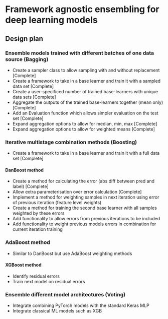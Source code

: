 # Framework agnostic ensembling for deep learning models

## Design plan

### Ensemble models trained with different batches of one data source (Bagging)

- Create a sampler class to allow sampling with and without replacement [Complete]
- Create a framework to take in a base learner and train it with a sampled data set [Complete]
- Create a user-specificed number of trained base-learners with unique data sets [Complete]
- Aggregate the outputs of the trained base-learners together (mean only) [Complete]
- Add an Evaluation function which allows simpler evaluation on the test set [Complete]
- Expand aggregation options to allow for median, min, max [Complete]
- Expand aggregation options to allow for weighted means [Complete]

### Iterative multistage combination methods (Boosting)

- Create a framework to take in a base learner and train it with a full data set [Complete]

#### DanBoost method

- Create a method for calculating the error (abs diff between pred and label) [Complete]
- Allow extra parameterisation over error calculation [Complete]
- Implement a method for weighting samples in next iteration using error of previous iteration (feature level weights)
- Create a method for training the second base learner with all samples weighted by these errors
- Add functionality to allow errors from previous iterations to be included
- Add functionality to weight previous models errors in combination for current iteration training

### AdaBoost method

- Similar to DanBoost but use AdaBoost weighting methods

#### XGBoost method

- Identify residual errors
- Train next model on residual errors

### Ensemble different model architectures (Voting)

- Integrate combining PyTorch models with the standard Keras MLP
- Integrate classical ML models such as XGB